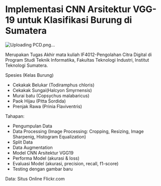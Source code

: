 # Implementasi CNN Arsitektur VGG-19 untuk Klasifikasi Burung di Sumatera

![Uploading PCD.png…]()

Merupakan Tugas Akhir mata kuliah IF4012-Pengolahan Citra Digital di Program Studi Teknik Informatika, Fakultas Teknologi Industri, Institut Teknologi Sumatera.

Spesies (Kelas Burung)
*  Cekakak Belukar (Todiramphus chloris)
*  Cekakak Sungai(Halcyon Smyrnensis)
*  Murai batu (Copsychus malabaricus)
*  Paok Hijau (Pitta Sordida)
*  Prenjak Rawa (Prinia Flaviventris)

Tahapan:

*  Pengumpulan Data
*  Data Processing (Image Processing: Cropping, Resizing, Image Sharpenig, Histogram Equalization)
*  Split Data
*  Data Augmentation
*  Model CNN Arsitektur VGG19
*  Performa Model (akurasi & loss)
*  Evaluasi Model (akurasi, precision, recall, f1-score)
*  Testing dengan gambar baru


Data: Situs Online Flickr.com
